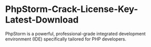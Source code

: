 # PhpStorm-Crack-License-Key-Latest-Download
PhpStorm is a powerful, professional-grade integrated development environment (IDE) specifically tailored for PHP developers.
